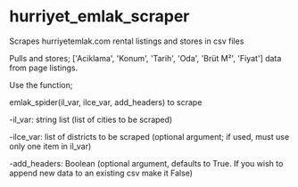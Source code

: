 # hurriyet_emlak_scraper

Scrapes hurriyetemlak.com rental listings and stores in csv files

Pulls and stores; ['Aciklama', 'Konum', 'Tarih', 'Oda', 'Brüt M²', 'Fiyat'] data from page listings.

Use the function; 

emlak_spider(il_var, ilce_var, add_headers) to scrape

-il_var: string list (list of cities to be scraped)

-ilce_var: list of districts to be scraped (optional argument; if used, must use only one item in il_var)

-add_headers: Boolean (optional argument, defaults to True. If you wish to append new data to an existing csv make it False) 
